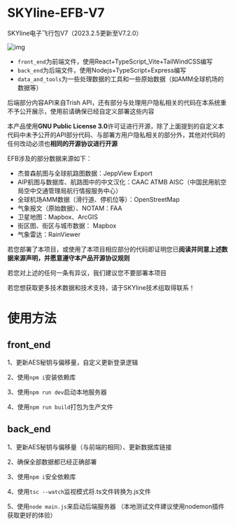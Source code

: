 # SKYline-EFB-V7
SKYline电子飞行包V7（2023.2.5更新至V7.2.0）

![img](https://bbs.skylineflyleague.cn/assets/logo-9hy3tgdy.png)

* ```front_end```为前端文件，使用React+TypeScript_Vite+TailWindCSS编写
* ```back_end```为后端文件，使用Nodejs+TypeScript+Express编写
* ```data_and_tools```为一些处理数据的工具和一些原始数据（如AMM全球机场的数据等）

后端部分内容API来自Trish API，还有部分与处理用户隐私相关的代码在本系统重不予公开展示，使用前请确保已经自定义部署这些内容

本产品使用**GNU Public License 3.0**许可证进行开源，除了上面提到的自定义本代码中未予公开的API部分代码、与部署方用户隐私相关的部分外，其他对代码的任何改动必须也**相同的开源协议进行开源**

EFB涉及的部分数据来源如下：
* 杰普森航图与全球航路图数据：JeppView Export
* AIP航图与数据库、航路图中的中文汉化：CAAC ATMB AISC（中国民用航空局空中交通管理局航行情报服务中心）
* 全球机场AMM数据（滑行道、停机位等）：OpenStreetMap
* 气象报文（原始数据）、NOTAM：FAA
* 卫星地图：Mapbox、ArcGIS
* 街区图、街区与城市数据： Mapbox
* 气象雷达：RainViewer

若您部署了本项目，或使用了本项目相应部分的代码即证明您已**阅读并同意上述数据来源声明，并愿意遵守本产品开源协议规则**

若您对上述的任何一条有异议，我们建议您不要部署本项目

若您想获取更多技术数据和技术支持，请于SKYline技术组取得联系！

# 使用方法
## front_end
1、更新AES秘钥与偏移量，自定义更新登录逻辑  

2、使用```npm i```安装依赖库

3、使用```npm run dev```启动本地服务器

4、使用```npm run build```打包为生产文件

## back_end
1、更新AES秘钥与偏移量（与前端的相同）、更新数据库链接

2、确保全部数据都已经正确部署

3、使用```npm i```安全依赖库

4、使用```tsc --watch```监视模式将.ts文件转换为.js文件

5、使用```node main.js```来启动后端服务器
（本地测试文件建议使用nodemon插件获取更好的体验）
